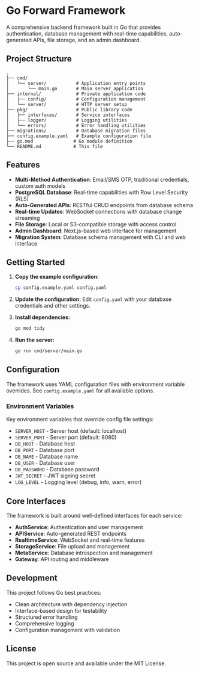 # Go Forward Framework

A comprehensive backend framework built in Go that provides authentication, database management with real-time capabilities, auto-generated APIs, file storage, and an admin dashboard.

## Project Structure

```
.
├── cmd/
│   └── server/           # Application entry points
│       └── main.go       # Main server application
├── internal/             # Private application code
│   ├── config/           # Configuration management
│   └── server/           # HTTP server setup
├── pkg/                  # Public library code
│   ├── interfaces/       # Service interfaces
│   ├── logger/           # Logging utilities
│   └── errors/           # Error handling utilities
├── migrations/           # Database migration files
├── config.example.yaml   # Example configuration file
├── go.mod               # Go module definition
└── README.md            # This file
```

## Features

- **Multi-Method Authentication**: Email/SMS OTP, traditional credentials, custom auth models
- **PostgreSQL Database**: Real-time capabilities with Row Level Security (RLS)
- **Auto-Generated APIs**: RESTful CRUD endpoints from database schema
- **Real-time Updates**: WebSocket connections with database change streaming
- **File Storage**: Local or S3-compatible storage with access control
- **Admin Dashboard**: Next.js-based web interface for management
- **Migration System**: Database schema management with CLI and web interface

## Getting Started

1. **Copy the example configuration:**
   ```bash
   cp config.example.yaml config.yaml
   ```

2. **Update the configuration:**
   Edit `config.yaml` with your database credentials and other settings.

3. **Install dependencies:**
   ```bash
   go mod tidy
   ```

4. **Run the server:**
   ```bash
   go run cmd/server/main.go
   ```

## Configuration

The framework uses YAML configuration files with environment variable overrides. See `config.example.yaml` for all available options.

### Environment Variables

Key environment variables that override config file settings:

- `SERVER_HOST` - Server host (default: localhost)
- `SERVER_PORT` - Server port (default: 8080)
- `DB_HOST` - Database host
- `DB_PORT` - Database port
- `DB_NAME` - Database name
- `DB_USER` - Database user
- `DB_PASSWORD` - Database password
- `JWT_SECRET` - JWT signing secret
- `LOG_LEVEL` - Logging level (debug, info, warn, error)

## Core Interfaces

The framework is built around well-defined interfaces for each service:

- **AuthService**: Authentication and user management
- **APIService**: Auto-generated REST endpoints
- **RealtimeService**: WebSocket and real-time features
- **StorageService**: File upload and management
- **MetaService**: Database introspection and management
- **Gateway**: API routing and middleware

## Development

This project follows Go best practices:

- Clean architecture with dependency injection
- Interface-based design for testability
- Structured error handling
- Comprehensive logging
- Configuration management with validation

## License

This project is open source and available under the MIT License.